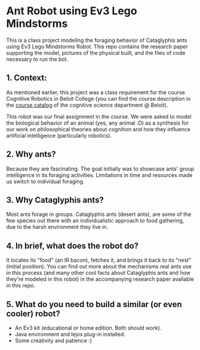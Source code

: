 # Ant Robot using Ev3 Lego Mindstorms
This is a class project modeling the foraging behavior of Cataglyphis ants using Ev3 Lego Mindstorms Robot. This repo contains the research paper supporting the model, pictures of the physical built, and the files of code necessary to run the bot.

## 1. Context:

As mentioned earlier, this project was a class requirement for the course Cognitive Robotics in Beloit College (you can find the course description in the [course catalog](https://www.beloit.edu/cognitivescience/courses/) of the cognitive science department @ Beloit). 

This robot was our final assignment in the course. We were asked to model the biological behavior of an animal (yes, any animal :D) as a synthesis for our work on philosophical theories about cognition and how they influence artificial intelligence (particularly robotics). 

## 2. Why ants?

Because they are fascinating. The goal initially was to showcase ants' group intelligence in its foraging activities. Limitations in time and resources made us switch to individual foraging. 

## 3. Why Cataglyphis ants?

Most ants forage in groups. Cataglyphis ants (desert ants), are some of the few species out there with an individualistic approach to food gathering, due to the harsh environment they live in. 

## 4. In brief, what does the robot do?

It locates its "food" (an IR bacon), fetches it, and brings it back to its "nest" (initial position). You can find out more about the mechanisms real ants use in this process (and many other cool facts about Cataglyphis ants and how they're modeled in this robot) in the accompanying research paper available in this repo. 

## 5. What do you need to build a similar (or even cooler) robot?

- An Ev3 kit (educational or home edition. Both should work).
- Java environment and lejos plug-in installed.
- Some creativity and patience :)
